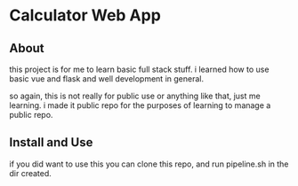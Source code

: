 # Calculator Web App

## About

this project is for me to learn basic full stack stuff.
i learned how to use basic vue and flask and well development in general.

so again, this is not really for public use or anything like that, just me learning.
i made it public repo for the purposes of learning to manage a public repo.

## Install and Use

if you did want to use this you can clone this repo, and run pipeline.sh
in the dir created.

